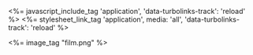 <%= javascript_include_tag 'application', 'data-turbolinks-track': 'reload' %>
<%= stylesheet_link_tag    'application', media: 'all', 'data-turbolinks-track': 'reload' %>


<!-- This for the home page  -->
<%= image_tag "film.png" %>
